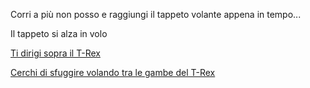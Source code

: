 Corri a più non posso e raggiungi il tappeto volante appena in tempo...

Il tappeto si alza in volo

[Ti dirigi sopra il T-Rex](sopra-t-rex/sopra-t-rex.md)

[Cerchi di sfuggire volando tra le gambe del T-Rex](tra-le-gambe/tra-le-gambe.md)
